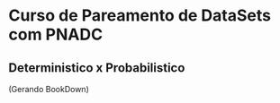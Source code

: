 # Curso de Pareamento de DataSets com PNADC

## Deterministico x Probabilistico

(Gerando BookDown)
